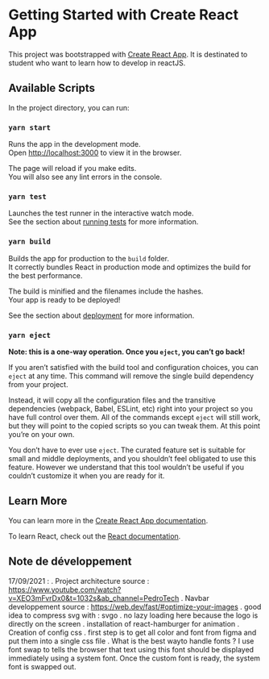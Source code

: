 # Getting Started with Create React App

This project was bootstrapped with [Create React App](https://github.com/facebook/create-react-app). It is destinated to student who want to learn how to develop in reactJS.

## Available Scripts

In the project directory, you can run:

### `yarn start`

Runs the app in the development mode.\
Open [http://localhost:3000](http://localhost:3000) to view it in the browser.

The page will reload if you make edits.\
You will also see any lint errors in the console.

### `yarn test`

Launches the test runner in the interactive watch mode.\
See the section about [running tests](https://facebook.github.io/create-react-app/docs/running-tests) for more information.

### `yarn build`

Builds the app for production to the `build` folder.\
It correctly bundles React in production mode and optimizes the build for the best performance.

The build is minified and the filenames include the hashes.\
Your app is ready to be deployed!

See the section about [deployment](https://facebook.github.io/create-react-app/docs/deployment) for more information.

### `yarn eject`

**Note: this is a one-way operation. Once you `eject`, you can’t go back!**

If you aren’t satisfied with the build tool and configuration choices, you can `eject` at any time. This command will remove the single build dependency from your project.

Instead, it will copy all the configuration files and the transitive dependencies (webpack, Babel, ESLint, etc) right into your project so you have full control over them. All of the commands except `eject` will still work, but they will point to the copied scripts so you can tweak them. At this point you’re on your own.

You don’t have to ever use `eject`. The curated feature set is suitable for small and middle deployments, and you shouldn’t feel obligated to use this feature. However we understand that this tool wouldn’t be useful if you couldn’t customize it when you are ready for it.

## Learn More

You can learn more in the [Create React App documentation](https://facebook.github.io/create-react-app/docs/getting-started).

To learn React, check out the [React documentation](https://reactjs.org/).

## Note de développement

17/09/2021 : 
    .   Project architecture 
            source : https://www.youtube.com/watch?v=XEO3mFvrDx0&t=1032s&ab_channel=PedroTech
    .   Navbar developpement
            source : https://web.dev/fast/#optimize-your-images 
            .   good idea to compress svg with : svgo
            .   no lazy loading here because the logo is directly on the screen
            . installation of react-hamburger for animation
    .   Creation of config css
            .   first step is to get all color and font from figma and put them into a single css file
            .   What is the best wayto handle fonts ? I use font swap to tells the browser that text using this font should be displayed immediately using a system font. Once the custom font is ready, the system font is swapped out.


